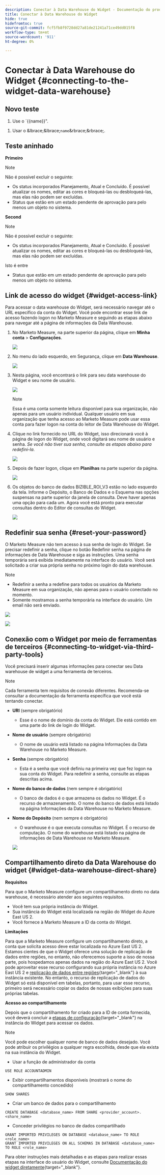 ```yaml
---
description: Conectar à Data Warehouse do Widget - Documentação do produto
title: Conectar à Data Warehouse do Widget
hide: true
hidefromtoc: true
source-git-commit: fcf5fb8f9728dd27a81de21241a71ce49dd015f8
workflow-type: tm+mt
source-wordcount: '911'
ht-degree: 0%

---
```


# Conectar à Data Warehouse do Widget {#connecting-to-the-widget-data-warehouse}

## Novo teste

<ol><li>Use o `{{name}}".</li></ol>

<ol><li>Usar o &amp;lbrace;&amp;lbrace;<code>name</code>&amp;rbrace;&amp;rbrace;.</li></ol>

## Teste aninhado

**Primeiro**

>[!NOTE]
>
>Não é possível excluir o seguinte:
>
>* Os status incorporados Planejamento, Atual e Concluído. É possível atualizar os nomes, editar as cores e bloqueá-las ou desbloqueá-las, mas elas não podem ser excluídas.
>* Status que estão em um estado pendente de aprovação para pelo menos um objeto no sistema.

**Second**

>[!NOTE]
>
>Não é possível excluir o seguinte:
>
>* Os status incorporados Planejamento, Atual e Concluído. É possível atualizar os nomes, editar as cores e bloqueá-las ou desbloqueá-las, mas elas não podem ser excluídas.
>
>  Isto é entre
>
>* Status que estão em um estado pendente de aprovação para pelo menos um objeto no sistema.

## Link de acesso do widget {#widget-access-link}

Para acessar o data warehouse do Widget, será necessário navegar até o URL específico da conta do Widget.  Você pode encontrar esse link de acesso fazendo logon no Marketo Measure e seguindo as etapas abaixo para navegar até a página de informações da Data Warehouse.

1. No Marketo Measure, na parte superior da página, clique em **Minha conta** > **Configurações**.

   ![](assets/adobe-logo-old.png)

1. No menu do lado esquerdo, em Segurança, clique em **Data Warehouse**.

   ![](assets/adobe-logo-old.png)

1. Nesta página, você encontrará o link para seu data warehouse do Widget e seu nome de usuário.

   ![](assets/adobe-logo-old.png)

   >[!NOTE]
   >
   >Essa é uma conta somente leitura disponível para sua organização, não apenas para um usuário individual. Qualquer usuário em sua organização que tenha acesso ao Marketo Measure pode usar essa conta para fazer logon na conta do leitor de Data Warehouse do Widget.

1. Clique no link fornecido no URL do Widget, isso direcionará você à página de logon do Widget, onde você digitará seu nome de usuário e senha. _Se você não tiver sua senha, consulte as etapas abaixo para redefini-la_.

   ![](assets/adobe-logo-old.png)

1. Depois de fazer logon, clique em **Planilhas** na parte superior da página.

   ![](assets/adobe-logo-old.png)

1. Os objetos do banco de dados BIZIBLE_ROI_V3 estão no lado esquerdo da tela.  Informe o Depósito, o Banco de Dados e o Esquema nas opções suspensas na parte superior da janela de consulta.  Deve haver apenas uma opção para cada um.  Agora você está pronto para executar consultas dentro do Editor de consultas do Widget.

   ![](assets/adobe-logo-old.png)

## Redefinir sua senha {#reset-your-password}

O Marketo Measure não tem acesso à sua senha de login do Widget.  Se precisar redefinir a senha, clique no botão Redefinir senha na página de informações de Data Warehouse e siga as instruções. Uma senha temporária será exibida imediatamente na interface do usuário. Você será solicitado a criar sua própria senha no próximo login do data warehouse.

>[!NOTE]
>
>* Redefinir a senha a redefine para todos os usuários da Marketo Measure em sua organização, não apenas para o usuário conectado no momento.
>* Somente mostramos a senha temporária na interface do usuário. Um email não será enviado.

![](assets/adobe-logo-old.png)

![](assets/adobe-logo-old.png)

## Conexão com o Widget por meio de ferramentas de terceiros {#connecting-to-widget-via-third-party-tools}

Você precisará inserir algumas informações para conectar seu Data warehouse de widget a uma ferramenta de terceiros.

>[!NOTE]
>
>Cada ferramenta tem requisitos de conexão diferentes. Recomenda-se consultar a documentação da ferramenta específica que você está tentando conectar.

* **URI** (sempre obrigatório)
   * Esse é o nome de domínio da conta do Widget.  Ele está contido em uma parte do link de login do Widget.
* **Nome de usuário** (sempre obrigatório)
   * O nome de usuário está listado na página Informações da Data Warehouse no Marketo Measure.
* **Senha** (sempre obrigatório)
   * Esta é a senha que você definiu na primeira vez que fez logon na sua conta do Widget.  Para redefinir a senha, consulte as etapas descritas acima.
* **Nome do banco de dados** (nem sempre é obrigatório)
   * O banco de dados é o que armazena os dados no Widget. É o recurso de armazenamento. O nome do banco de dados está listado na página Informações da Data Warehouse no Marketo Measure.
* **Nome do Depósito** (nem sempre é obrigatório)
   * O warehouse é o que executa consultas no Widget. É o recurso de computação.  O nome do warehouse está listado na página de informações de Data Warehouse no Marketo Measure.

  ![](assets/adobe-logo-old.png)

## Compartilhamento direto da Data Warehouse do widget {#widget-data-warehouse-direct-share}

**Requisitos**

Para que o Marketo Measure configure um compartilhamento direto no data warehouse, é necessário atender aos seguintes requisitos.

* Você tem sua própria instância do Widget.
* Sua instância do Widget está localizada na região do Widget do Azure East US 2.
* Você fornece à Marketo Measure a ID da conta do Widget.

**Limitações**

Para que a Marketo Measure configure um compartilhamento direto, a conta que solicita acesso deve estar localizada no Azure East US 2. Estamos cientes de que o Widget oferece uma solução de replicação de dados entre regiões, no entanto, não oferecemos suporte a isso de nossa parte, pois hospedamos apenas dados na região do Azure East US 2. Você pode aproveitar esse recurso configurando sua própria instância no Azure East US 2 e [replicação de dados entre regiões](https://docs.widget.com/en/user-guide/secure-data-sharing-across-regions-plaforms.html){target="_blank"} à sua instância existente. No entanto, o recurso de replicação de dados do Widget só está disponível em tabelas, portanto, para usar esse recurso, primeiro será necessário copiar os dados de nossas exibições para suas próprias tabelas.

**Acesso ao compartilhamento**

Depois que o compartilhamento for criado para a ID de conta fornecida, você deverá concluir a [etapas de configuração](https://docs.widget.com/en/user-guide/data-share-consumers.html){target="_blank"} na instância do Widget para acessar os dados.

>[!NOTE]
>
>Você pode escolher qualquer nome de banco de dados desejado. Você pode atribuir os privilégios a qualquer regra escolhida, desde que ela exista na sua instância do Widget.

* Usar a função de administrador da conta

```
USE ROLE ACCOUNTADMIN
```

* Exibir compartilhamentos disponíveis (mostrará o nome do compartilhamento concedido)

```
SHOW SHARES
```

* Criar um banco de dados para o compartilhamento

```
CREATE DATABASE <database_name> FROM SHARE <provider_account>.<share_name>
```

* Conceder privilégios no banco de dados compartilhado

```
GRANT IMPORTED PRIVILEGES ON DATABASE <database_name> TO ROLE <role_name>
GRANT IMPORTED PRIVILEGES ON ALL SCHEMAS IN DATABASE <database_name> TO ROLE <role_name>
```

Para obter instruções mais detalhadas e as etapas para realizar essas etapas na interface do usuário do Widget, consulte [Documentação do widget diretamente](https://docs.widget.com/en/user-guide/data-share-consumers.html){target="_blank"}.
